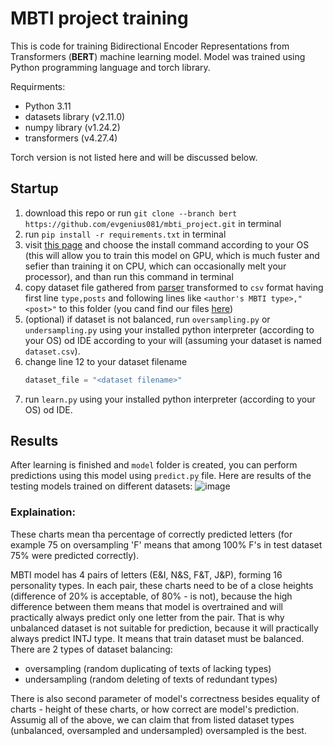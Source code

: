 # MBTI project training
This is code for training Bidirectional Encoder Representations from Transformers (**BERT**) machine learning model. Model was trained using Python programming language and torch library.

Requirments:
- Python 3.11
- datasets library (v2.11.0) 
- numpy library (v1.24.2)
- transformers (v4.27.4)

Torch version is not listed here and will be discussed below.

## Startup
1. download this repo or run `git clone --branch bert https://github.com/evgenius081/mbti_project.git` in terminal
2. run `pip install -r requirements.txt` in terminal
3. visit [this page](https://pytorch.org/get-started/locally/) and choose the install command according to your OS (this will allow you to train this model on GPU, which is much fuster and sefier than training it on CPU, which can occasionally melt your processor), and than run this command in terminal
4. copy dataset file gathered from [parser](https://github.com/evgenius081/mbti_project/tree/parser) transformed to `csv` format having first line `type,posts` and following lines like `<author's MBTI type>,"<post>"` to this folder (you cand find our files [here](https://drive.google.com/drive/folders/1XPZkt6eF4KoGBNX1r19i4dBoOwW7YUy2))
5. (optional) if dataset is not balanced, run `oversampling.py` or `undersampling.py` using your installed python interpreter (according to your OS) od IDE according to your will (assuming your dataset is named `dataset.csv`).
6. change line 12 to your dataset filename
   ```python
   dataset_file = "<dataset filename>"
   ```
7. run `learn.py` using your installed python interpreter (according to your OS) od IDE.

## Results
After learning is finished and `model` folder is created, you can perform predictions using this model using `predict.py` file. Here are results of the testing models trained on different datasets:
![image](https://github.com/evgenius081/mbti_project/assets/56554114/5fb91ca5-ee8b-4d03-ad8e-a68eb0b793cd)

### Explaination:
These charts mean tha percentage of correctly predicted letters (for example 75 on oversampling 'F' means that among 100% F's in test dataset 75% were predicted correctly).

MBTI model has 4 pairs of letters (E&I, N&S, F&T, J&P), forming 16 personality types. In each pair, these charts need to be of a close heights (difference of 20% is acceptable, of 80% - is not), because the high difference between them means that model is overtrained and will practically always predict only one letter from the pair. That is why unbalanced dataset is not suitable for prediction, because it will practically always predict INTJ type. It means that train dataset must be balanced. There are 2 types of dataset balancing:
- oversampling (random duplicating of texts of lacking types)
- undersampling (random deleting of texts of redundant types)

There is also second parameter of model's correctness besides equality of charts - height of these charts, or how correct are model's prediction. Assumig all of the above, we can claim that from listed dataset types (unbalanced, oversampled and undersampled) oversampled is the best.
